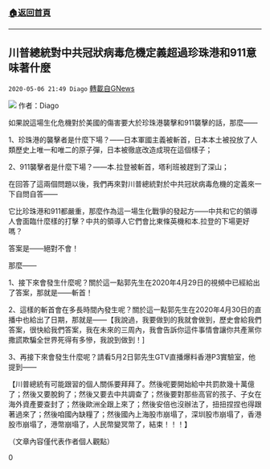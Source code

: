 ###  [:house:返回首頁](https://github.com/ourhimalayas/txt)
---

## 川普總統對中共冠狀病毒危機定義超過珍珠港和911意味著什麼
`2020-05-06 21:49 Diago` [轉載自GNews](https://gnews.org/zh-hant/195924/)

![](https://s3.amazonaws.com/gnews-media-offload/wp-content/uploads/2020/05/06214554/images-2.jpg)
作者：Diago

如果說這場生化危機對於美國的傷害要大於珍珠港襲擊和911襲擊的話，那麼——

1、珍珠港的襲擊者是什麼下場？——日本軍國主義被斬首，日本本土被投放了人類歷史上唯一和唯二的原子彈，日本被徹底改造成現在這個樣子；

2、911襲擊者是什麼下場？——本.拉登被斬首，塔利班被趕到了深山；

在回答了這兩個問題以後，我們再來對川普總統對於中共冠狀病毒危機的定義來一下自問自答——

它比珍珠港和911都嚴重，那麼作為這一場生化戰爭的發起方——中共和它的領導人會面臨什麼樣的打擊？中共的領導人它們會比東條英機和本.拉登的下場更好嗎？

答案是——絕對不會！

那麼——

1、接下來會發生什麼呢？關於這一點郭先生在2020年4月29日的視頻中已經給出了答案，那就是——斬首！

2、這樣的斬首會在多長時間內發生呢？關於這一點郭先生在2020年4月30日的直播中也給出了日期，那就是——【我說過，我要做到的我就會做到，歷史會給我們答案，很快給我們答案，我在未來的三周內，我會告訴你這件事情會讓你共產黨你撒謊欺騙全世界死得有多慘，我說到做到！]

3、再接下來會發生什麼呢？請看5月2日郭先生GTV直播爆料香港P3實驗室，他提到——

【川普總統有可能跟習的個人關係要拜拜了。然後呢要開始給中共罰款幾十萬億了；然後又要脫鉤了；然後又要去中共調查了；然後要對那些高官的孩子、子女在海外資產要查封了；然後歐洲全跟上來了；然後安倍也沒辦法了，扭扭捏捏也得跟著過來了；然後咱國內缺糧了；然後國內上海股市崩塌了，深圳股市崩塌了，香港股市崩塌了，港幣崩塌了，人民幣變冥幣了，結束！！！】

（文章內容僅代表作者個人觀點）

0
